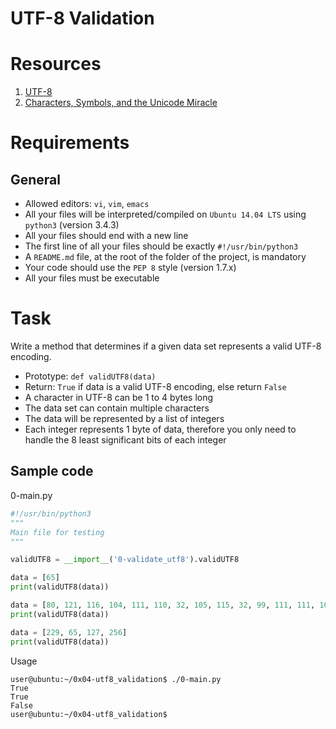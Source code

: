 # UTF-8 Validation
# Resources
1. [UTF-8](https://en.wikipedia.org/wiki/UTF-8)
2. [Characters, Symbols, and the Unicode Miracle](https://www.youtube.com/watch?v=MijmeoH9LT4)

# Requirements
## General
* Allowed editors: `vi`, `vim`, `emacs`
* All your files will be interpreted/compiled on `Ubuntu 14.04 LTS` using `python3` (version 3.4.3)
* All your files should end with a new line
* The first line of all your files should be exactly `#!/usr/bin/python3`
* A `README.md` file, at the root of the folder of the project, is mandatory
* Your code should use the `PEP 8` style (version 1.7.x)
* All your files must be executable

# Task
Write a method that determines if a given data set represents a valid UTF-8 encoding.
* Prototype: `def validUTF8(data)`
* Return: `True` if data is a valid UTF-8 encoding, else return `False`
* A character in UTF-8 can be 1 to 4 bytes long
* The data set can contain multiple characters
* The data will be represented by a list of integers
* Each integer represents 1 byte of data, therefore you only need to handle the 8 least significant bits of each integer

## Sample code
0-main.py

```python
#!/usr/bin/python3
"""
Main file for testing
"""

validUTF8 = __import__('0-validate_utf8').validUTF8

data = [65]
print(validUTF8(data))

data = [80, 121, 116, 104, 111, 110, 32, 105, 115, 32, 99, 111, 111, 108, 33]
print(validUTF8(data))

data = [229, 65, 127, 256]
print(validUTF8(data))
```

Usage
```console
user@ubuntu:~/0x04-utf8_validation$ ./0-main.py
True
True
False
user@ubuntu:~/0x04-utf8_validation$
```

